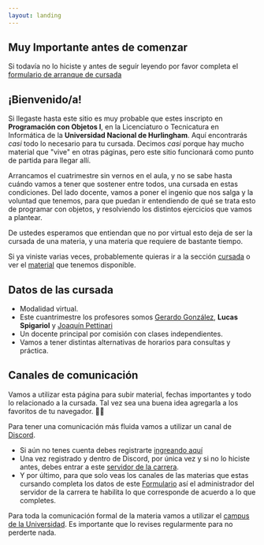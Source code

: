 ```yaml
---
layout: landing
---
```


## Muy Importante antes de comenzar
Si todavía no lo hiciste y antes de seguír leyendo por favor completa el [formulario de arranque de cursada](https://forms.gle/G2pd2ZAMTx2RK7MB6)

## ¡Bienvenido/a!

Si llegaste hasta este sitio es muy probable que estes inscripto en **Programación con Objetos I**, en la Licenciaturo o Tecnicatura en Informática de la **Universidad Nacional de Hurlingham**. Aquí encontrarás _casi_ todo lo necesario para tu cursada. Decimos _casi_ porque hay mucho material que "vive" en otras páginas, pero este sitio funcionará como punto de partida para llegar allí.

Arrancamos el cuatrimestre sin vernos en el aula, y no se sabe hasta cuándo vamos a tener que sostener entre todos, una cursada en estas condiciones.
Del lado docente, vamos a poner el ingenio que nos salga y la voluntad que tenemos, para que puedan ir entendiendo de qué se trata esto de programar con objetos, y resolviendo los distintos ejercicios que vamos a plantear. 

De ustedes esperamos que entiendan que no por virtual esto deja de ser la cursada de una materia, y una materia que requiere de bastante tiempo.

Si ya viniste varias veces, probablemente quieras ir a la sección [cursada](/cursada) o ver el [material](/material) que tenemos disponible.


## Datos de las cursada

* Modalidad virtual. 
* Este cuantrimestre los profesores somos [Gerardo González](https://youtu.be/Mz30L5TGsfY), **Lucas Spigariol** y  [Joaquín Pettinari](https://youtu.be/wdx8u8kYviI)
* Un docente principal por comisión con clases independientes. 
* Vamos a tener distintas alternativas de horarios para consultas y práctica.

## Canales de comunicación

Vamos a utilizar esta página para subir material, fechas importantes y todo lo relacionado a la cursada. Tal vez sea una buena idea agregarla a los favoritos de tu navegador. :link::globe_with_meridians:

Para tener una comunicación más fluida vamos a utilizar un canal de [Discord](https://www.discordapp.com).
* Si aún no tenes cuenta debes registrarte [ingreando aquí](https://www.discordapp.com)
* Una vez registrado y dentro de Discord, por única vez y si no lo hiciste antes, debes entrar a este  [servidor de la carrera](https://discord.gg/eHHe45a).
* Y por último, para que solo veas los canales de las materias que estas cursando completa los datos de este [Formulario](https://forms.gle/iidGnjzh6XaXAehu8) así el administrador del servidor de la carrera te habilita lo que corresponde de acuerdo a lo que completes.

Para toda la comunicación formal de la materia vamos a utilizar el [campus de la Universidad](http://campus.unahur.edu.ar/). Es importante que lo revises regularmente para no perderte nada.


